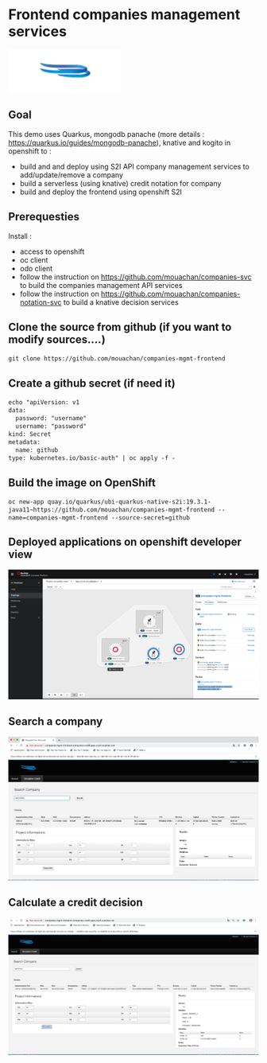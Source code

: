 
# Frontend companies management services


![Ouachani Logo](/img/logo.png) 


## Goal

This demo uses Quarkus, mongodb panache (more details : https://quarkus.io/guides/mongodb-panache), knative and kogito in openshift to :
- build and and deploy using S2I API company management services to add/update/remove a company
- build a serverless (using knative) credit notation for company 
- build and deploy the frontend using openshift S2I 

## Prerequesties 
Install :
- access to openshift
- oc client
- odo client
- follow the instruction on https://github.com/mouachan/companies-svc to build the companies management API services
- follow the instruction on https://github.com/mouachan/companies-notation-svc to build a knative decision services

## Clone the source from github (if you want to modify sources....)
```
git clone https://github.com/mouachan/companies-mgmt-frontend

```
## Create a github secret (if need it)
```
echo "apiVersion: v1
data:
  password: "username"
  username: "password"
kind: Secret
metadata:
  name: github
type: kubernetes.io/basic-auth" | oc apply -f - 
```

## Build the image on OpenShift

```
oc new-app quay.io/quarkus/ubi-quarkus-native-s2i:19.3.1-java11~https://github.com/mouachan/companies-mgmt-frontend --name=companies-mgmt-frontend --source-secret=github

```
## Deployed applications on openshift developer view
![deployed applications](/img/deployed-applications.png)

## Search a company

![Search company](/img/search-company.png) 

## Calculate a credit decision

![Calculate a credit decision (note)](/img/notation.png) 

